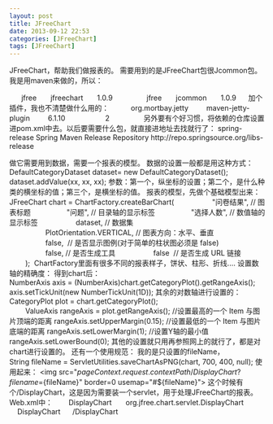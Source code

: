 ```yaml
---
layout: post
title: JFreeChart
date: 2013-09-12 22:53
categories: [JFreeChart]
tags: [JFreeChart]
---
```

JFreeChart，帮助我们做报表的。
需要用到的是JFreeChart包很Jcommon包。
我是用maven来做的，所以：
<!-- jFreeChart -->
<dependency>
      <groupId>jfree</groupId>
      <artifactId>jfreechart</artifactId>
      <version>1.0.9</version>
    </dependency>
    <dependency>
      <groupId>jfree</groupId>
      <artifactId>jcommon</artifactId>
      <version>1.0.9</version>
    </dependency>
加个插件，我也不清楚做什么用的：
<!-- jFreeChart -->
 <plugin>
        <groupId>org.mortbay.jetty</groupId>
        <artifactId>maven-jetty-plugin</artifactId>
        <version>6.1.10</version>
        <configuration>
          <scanIntervalSeconds>2</scanIntervalSeconds>
        </configuration>
      </plugin>
另外要有个好习惯，将依赖的仓库设置进pom.xml中去。以后要需要什么包，就直接进地址去找就行了：
<repository>
<id>spring-release</id>
<name>Spring Maven Release Repository</name>
<url>http://repo.springsource.org/libs-release</url>
</repository>

做它需要用到数据，需要一个报表的模型。
数据的设置一般都是用这种方式：
DefaultCategoryDataset dataset= new DefaultCategoryDataset();
dataset.addValue(xx, xx, xx);
参数：第一个，纵坐标的设置；第二个，是什么种类的横坐标的值；第三个，是横坐标的值。
报表的模型，先做个基础模型出来：
JFreeChart chart = ChartFactory.createBarChart( 
                 "问卷结果", // 图表标题
                 "问题", // 目录轴的显示标签
                 "选择人数", // 数值轴的显示标签
                  dataset, // 数据集
                  PlotOrientation.VERTICAL, // 图表方向：水平、垂直
                  false,  // 是否显示图例(对于简单的柱状图必须是 false)
                  false, // 是否生成工具
                  false  // 是否生成 URL 链接
        ); 
ChartFactory里面有很多不同的报表样子，饼状、柱形、折线....
设置数轴的精确度：
得到chart后：
NumberAxis axis = (NumberAxis)chart.getCategoryPlot().getRangeAxis();
axis.setTickUnit(new NumberTickUnit(1D));
其余的对数轴进行设置的：
CategoryPlot plot = chart.getCategoryPlot();
        ValueAxis rangeAxis = plot.getRangeAxis();
//设置最高的一个 Item 与图片顶端的距离
rangeAxis.setUpperMargin(0.15);
//设置最低的一个 Item 与图片底端的距离
rangeAxis.setLowerMargin(1);
//设置Y轴的最小值
rangeAxis.setLowerBound(0);
其他的设置就只用再参照网上的就行了，都是对chart进行设置的。
还有一个使用规范：
我的是只设置的fileName，
String fileName = ServletUtilities.saveChartAsPNG(chart, 700, 400, null);
使用起来：
<img src="${pageContext.request.contextPath}/DisplayChart?filename=${fileName}" border=0 usemap="#${fileName}">
这个时候有个/DisplayChart，这是因为需要装一个servlet，用于处理JFreeChart的报表。
Web.xml中：
<servlet> 
     <servlet-name>DisplayChart</servlet-name> 
     <servlet-class>org.jfree.chart.servlet.DisplayChart</servlet-class> 
</servlet> 
<servlet-mapping> 
    <servlet-name>DisplayChart</servlet-name> 
    <url-pattern>/DisplayChart</url-pattern> 
</servlet-mapping> 
